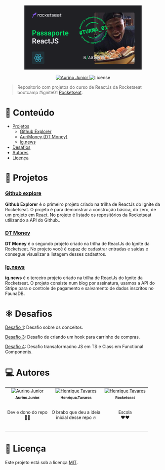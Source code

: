 <p align="center">
   <img src="./assets/img/cracha.png" alt="Ignite" width="380"/>
</p>

<p align="center">
   <a href="https://www.linkedin.com/in/aurino-junior-7718a4158/">
      <img alt="Aurino Junior" src="https://img.shields.io/badge/-Aurino Junior-0390fc?style=flat&logo=Linkedin&logoColor=white" />
   </a>

  <img alt="License" src="https://img.shields.io/badge/license-MIT-01B755">
</p>

> Repositorio com projetos do curso de ReactJs da Rocketseat bootcamp #ignite01  [Rocketseat](https://github.com/Rocketseat).

# :pushpin: Conteúdo

- [Projetos](#rocket-projetos)
  - [Github Explorer](#github-explorer)
  - [AuriMoney (DT Money)](#dt-money)
  - [ig.news](#ignews)
- [Desafios](#atom_symbol-desafios)
- [Autores](#computer-autores)
- [Licença](#closed_book-licença)

# :rocket: Projetos

### [Github explore](https://github.com/AurinoJunior/Ignite-reactjs/tree/master/01-github-explore) 

**Github Explorer** é o primeiro projeto criado na trilha de ReactJs do Ignite da Rocketseat. 
O projeto é para demonstrar a construção básica, do zero, de um projeto em React. 
No projeto é listado os repositórios da Rocketseat utilizando a API do Github..

### [DT Money](https://github.com/AurinoJunior/Ignite-reactjs/tree/master/02-aurimoney) 

**DT Money** é o segundo projeto criado na trilha de ReactJs do Ignite da Rocketseat. 
No projeto você é capaz de cadastrar entradas e saidas e consegue visualizar a listagem desses cadastros.

### [Ig.news](https://github.com/AurinoJunior/Ignite-reactjs/tree/master/03-ig.news) 

**ig.news** é o terceiro projeto criado na trilha de ReactJs do Ignite da Rocketseat. 
O projeto consiste num blog por assinatura, usamos a API do Stripe para o controle de pagamento e salvamento de dados inscritos no FaunaDB.

# :atom_symbol: Desafios

[Desafio 1](https://github.com/AurinoJunior/Ignite-reactjs/tree/master/Desafios/01-to-do): Desafio sobre os conceitos.

[Desafio 3](https://github.com/AurinoJunior/Ignite-reactjs/tree/master/Desafios/03-create-hook-cart): Desafio de criando um hook para carrinho de compras.

[Desafio 4](https://github.com/AurinoJunior/Ignite-reactjs/tree/master/Desafios/04-refactoring-js-ts): Desafio transaformadno JS em TS e Class em Functional Components.

# :computer: Autores

<table>
  <tr>
    <td align="center">
      <a href="https://www.linkedin.com/in/aurino-junior-7718a4158/">
        <img src="https://avatars.githubusercontent.com/u/32946164?v=4" width="100px;" alt="Aurino Junior"/>
        <br />
        <sub>
          <b>Aurino Junior</b>
        </sub>
      </a>
      <br />
      <br />
      <p>Dev e dono do repo <br>🚀🚀</p>
      <br />
    </td>
    <td align="center">
      <a href="https://www.linkedin.com/in/tavareshenrique/">
        <img src="https://avatars1.githubusercontent.com/u/27022914?v=4" width="100px;" alt="Henrique Tavares"/>
        <br />
        <sub>
          <b>Henrique Tavares</b>
        </sub>
      </a>
      <br />
      <br />
      <p>O brabo que deu a ideia <br> inicial desse repo 🔥</p>
      <br />
    </td>
    <td align="center">
      <a href="http://github.com/rocketseat/">
        <img src="https://avatars0.githubusercontent.com/u/28929274?s=200&v=4" width="100px;" alt="Henrique Tavares"/>
        <br />
        <sub>
          <b>Rocketseat</b>
        </sub>
      </a>
      <br />
      <br />
      <p>Escola <br>❤️❤️</p>
      <br />
    </td>
  </tr>
</table>

# :closed_book: Licença

Este projeto está sob a licença [MIT](./LICENSE).
